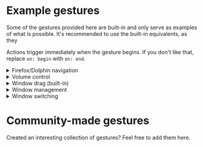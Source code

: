 # Example gestures
Some of the gestures provided here are built-in and only serve as examples of what is possible. It's recommended to use the built-in equivalents, as they

Actions trigger immediately when the gesture begins. If you don't like that, replace ``on: begin`` with ``on: end``.

<details>
  <summary>Firefox/Dolphin navigation</summary>

  Not guaranteed to work on all keyboard layouts. It may be necessary to change the key sequence.
  - Swipe 3 fingers left - Go back
  - Swipe 3 fingers right - Go forward

  ```yaml
  # Go back
  - type: swipe
    fingers: 3
    direction: left
  
    actions:
      # Firefox
      - on: begin
        input:
          - keyboard: [ leftctrl+leftbrace ]
  
        conditions:
          - window_class: firefox
  
      # Dolphin
      - on: begin
        input:
          - keyboard: [ backspace ]
  
        conditions:
          - window_class: dolphin
  
  # Go forward
  - type: swipe
    fingers: 3
    direction: right
  
    actions:
      # Firefox
      - on: begin
        input:
          - keyboard: [ leftctrl+rightbrace ]
  
        conditions:
          - window_class: firefox
  
      # Dolphin
      - on: begin
        input:
          - keyboard: [ leftalt+right ]
  
        conditions:
          - window_class: dolphin
  ```
</details>

<details>
  <summary>Volume control</summary>

  This is an example of a gesture with repeating actions. It's possible to change the swipe direction during the gesture.
  - Swipe 4 fingers left to decrease volume by 5%
  - Swipe 4 fingers right to increase volume by 5%

  ```yaml
  - type: swipe
    fingers: 4
    direction: left_right

    actions:
      - on: update
        interval: -50
        command: pactl set-sink-volume @DEFAULT_SINK@ -5%

      - on: update
        interval: 50
        command: pactl set-sink-volume @DEFAULT_SINK@ +5%
  ```
</details>

<details>
  <summary>Window drag (built-in)</summary>

  Built-in action equivalent: *window_drag*

  Swipe 3 fingers to drag the window. Swipe gestures have a different acceleration profile. You can change *Device.delta_multiplier* to make the gesture faster or slower.
  ```yaml
  - type: swipe
    direction: any
    fingers: 3

    actions:
      - on: begin
        input:
          - keyboard: [ +leftmeta ]
          - mouse: [ +left ]

      - on: update
        input:
          - mouse: [ move_by_delta ]

      - on: end_cancel
        input:
          - keyboard: [ -leftmeta ]
          - mouse: [ -left ]
  ```
</details>

<details>
  <summary>Window management</summary>

  Built-in action equivalent: *window_close*, *window_maximize*, *window_minimize*, *window_restore*, *window_tile_left*, *window_tile_right*

  - Swipe 4 fingers up to maximize window if not maximized
  - Swipe 4 fingers down to unmaximize window if maximized
  - Swipe 4 fingers down to minimize window if not maximized and not fullscreen
  - Swipe 4 fingers left quickly to tile the window left
  - Swipe 4 fingers right quickly to tile the window right
  - Pinch 2 fingers in to close window

  ```yaml
  # Unmaximize/minimize
  - type: swipe
    fingers: 4
    direction: down
  
    actions:
      # Unmaximize window if maximized
      - on: begin
        plasma_shortcut: kwin,Window Maximize
        block_other: true # Prevent the minimize window action from triggering during the same gesture
  
        conditions:
          - window_state: [ maximized ]
  
      # Minimize window if not fullscreen and not maximized
      - on: begin
        plasma_shortcut: kwin,Window Minimize
  
        conditions:
          - negate: [ window_state ]
            window_state: [ fullscreen, maximized ]
  
  # Maximize
  - type: swipe
    fingers: 4
    direction: up
  
    actions:
      # Maximize window if not already maximized
      - on: begin
        plasma_shortcut: kwin,Window Maximize
  
        conditions:
          - negate: [ window_state ]
            window_state: [ maximized ]
  
  # Close window
  - type: pinch
    fingers: 2
    direction: in
  
    actions:
      - on: begin
        plasma_shortcut: kwin,Window Close
  
  # Tile left
  - type: swipe
    fingers: 4
    direction: left
    speed: fast
  
    actions:
      - on: begin
        plasma_shortcut: kwin,Window Quick Tile Left
  
  # Tile right
  - type: swipe
    fingers: 4
    direction: right
    speed: fast
  
    actions:
      - on: begin
        plasma_shortcut: kwin,Window Quick Tile Right
  ```
</details>

<details>
  <summary>Window switching</summary>

  - Swipe 4 fingers left/right slowly to switch window
  - Swipe 4 fingers left/right fast to open the alt+tab menu

  ```yaml
  # Window switching
  - type: swipe
    direction: left_right
    fingers: 4
    speed: fast
  
    actions:
      - on: begin
        input:
          - keyboard: [ +leftalt, tab ]
  
      - on: update
        interval: -75
        input:
          - keyboard: [ leftshift+tab ]
  
      - on: update
        interval: 75
        input:
          - keyboard: [ tab ]
  
      - on: end_cancel
        input:
          - keyboard: [ -leftalt ]
  
  # Quick window switching (left)
  - type: swipe
    direction: left
    fingers: 4
    speed: slow
  
    actions:
      - on: begin
        input:
          - keyboard: [ leftalt+leftshift+tab ]
  
  # Quick window switching (right)
  - type: swipe
    direction: right
    fingers: 4
    speed: slow
  
    actions:
      - on: begin
        input:
          - keyboard: [ leftalt+tab ]
  ```
</details>

# Community-made gestures
Created an interesting collection of gestures? Feel free to add them here.